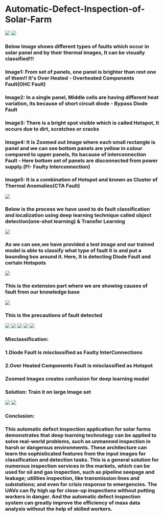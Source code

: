 # Automatic-Defect-Inspection-of-Solar-Farm  

<img src="./Dataset/ref/images1.PNG">  
<img src="./Dataset/ref/images2.PNG">  


### Below Image shows different types of faults which occur in solar panel and by their thermal images, It can be visually classified!!! 
### Image1: From set of panels, one panel is brighter than rest one of them!! It's Over Heated - Overheated Components Fault(OHC Fault) 
### Image2: In a single panel, Middle cells are having different heat variation, its because of short circuit diode - Bypass Diode Fault 
### Image3: There is a bright spot visible which is called Hotspot, It occurs due to dirt, scratches or cracks  
### Image4: It is Zoomed out Image where each small rectangle is panel and we can see bottom panels are yellow in colour compared to upper panels, Its bacause of interconnection Fault - Here bottom set of panels are disconnected from power supply.(FI- Faulty Interconnection)
### Image5: It is a combination of Hotspot and known as Cluster of Thermal Anomalies(CTA Fault)

<img src="./Dataset/ref/images3.PNG">  

### Below is the process we have used to do fault classification and localization using deep learning technique called object detection(one-shot learning) & Transfer Learning
<img src="./Dataset/ref/workflow-for-object-detection.png">      

### As we can see,we have provided a test image and our trained model is able to classify what type of fault it is and put a bounding box around it. Here, It is detecting Diode Fault and certain Hotspots  
<img src="./Dataset/ref/images5.PNG">

### This is the extension part where we are showing causes of fault from our knowledge base  
<img src="./Dataset/ref/images6.PNG">

### This is the precautions of fault detected  
<img src="./Dataset/ref/images7.PNG"> 

<img src="./Dataset/ref/images8.PNG">  
<img src="./Dataset/ref/images9.PNG">   
<img src="./Dataset/ref/images10.PNG">  
<img src="./Dataset/ref/images11.PNG">   

### Misclassification:
### 1.Diode Fault is misclassified as Faulty InterConnections         
### 2.Over Heated Components Fault is misclassified as Hotspot   
### Zoomed Images creates confusion for deep learning model   
### Solution: Train it on large Image set

<img src="./Dataset/ref/images13.PNG">   
<img src="./Dataset/ref/images14.PNG">  
 
 ### Conclusion:  
  
### This automatic defect inspection application for solar farms demonstrates that deep learning technology can be applied to solve real-world problems, such as unmanned inspection in harsh or dangerous environments. These architecture can learn the sophisticated features from the input images for classification and detection tasks. This is a general solution for numerous inspection services in the markets, which can be used for oil and gas inspection, such as pipeline seepage and leakage; utilities inspection, like transmission lines and substations; and even for crisis response to emergencies. The UAVs can fly high up for close-up inspections without putting workers in danger. And the automatic defect inspection system can greatly improve the efficiency of mass data analysis without the help of skilled workers.  

